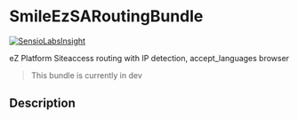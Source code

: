 # SmileEzSARoutingBundle

[![SensioLabsInsight](https://insight.sensiolabs.com/projects/9e154c39-f254-4bbc-9474-9b3af6c7a3cb/mini.png)](https://insight.sensiolabs.com/projects/9e154c39-f254-4bbc-9474-9b3af6c7a3cb)

eZ Platform Siteaccess routing with IP detection, accept_languages browser

> This bundle is currently in dev

## Description

